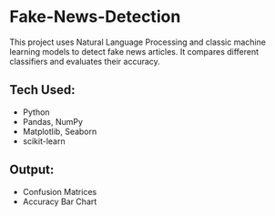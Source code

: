 # Fake-News-Detection
This project uses Natural Language Processing and classic machine learning models to detect fake news articles. It compares different classifiers and evaluates their accuracy.

## Tech Used:
- Python
- Pandas, NumPy
- Matplotlib, Seaborn
- scikit-learn

## Output:
- Confusion Matrices
- Accuracy Bar Chart
